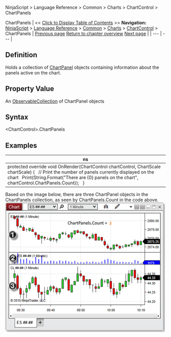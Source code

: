 ﻿
NinjaScript \> Language Reference \> Common \> Charts \> ChartControl \> ChartPanels

ChartPanels
| \<\< [Click to Display Table of Contents](chartpanels.md) \>\> **Navigation:**     [NinjaScript](ninjascript-1.md) \> [Language Reference](language_reference_wip-1.md) \> [Common](common-1.md) \> [Charts](chart-1.md) \> [ChartControl](chartcontrol-1.md) \> ChartPanels | [Previous page](canvaszoomstate-1.md) [Return to chapter overview](chartcontrol-1.md) [Next page](crosshairtype-1.md) |
| --- | --- |
## Definition
Holds a collection of [ChartPanel](chartpanel-1.md) objects containing information about the panels active on the chart.
## 
## Property Value
An [ObservableCollection](https://msdn.microsoft.com/en-us/library/ms668604(v=vs.110).aspx) of ChartPanel objects
## 
## Syntax
\<ChartControl\>.ChartPanels
## 
## Examples
| ns |
| --- |
| protected override void OnRender(ChartControl chartControl, ChartScale chartScale) {    // Print the number of panels currently displayed on the chart    Print(String.Format("There are {0} panels on the chart", chartControl.ChartPanels.Count));   } |

Based on the image below, there are three ChartPanel objects in the ChartPanels collection, as seen by ChartPanels.Count in the code above.
 
![ChartControl_ChartPanels](chartcontrol_chartpanels.png)
